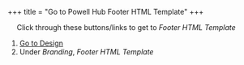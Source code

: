 +++
title = "Go to Powell Hub Footer HTML Template"
+++

&emsp; Click through these buttons/links to get to *Footer HTML Template*

1. [Go to Design](./to_design.md)
2. Under *Branding*, *Footer HTML Template*
